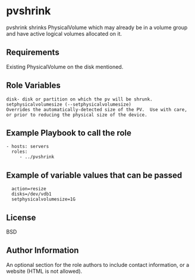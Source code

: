 pvshrink
=========
pvshrink shrinks PhysicalVolume which may already be in a volume group and have active logical volumes allocated on it.

Requirements
------------
Existing PhysicalVolume on the disk mentioned.

Role Variables
--------------
    disk- disk or partition on which the pv will be shrunk.
    setphysicalvolumesize (--setphysicalvolumesize)
    Overrides the automatically-detected size of the PV.  Use with care, or prior to reducing the physical size of the device.

Example Playbook to call the role
---------------------------------
    - hosts: servers
      roles:
         - ../pvshrink

Example of variable values that can be passed
---------------------------------------------
      action=resize
      disks=/dev/vdb1
      setphysicalvolumesize=1G

License
-------

BSD

Author Information
------------------

An optional section for the role authors to include contact information, or a website (HTML is not allowed).
